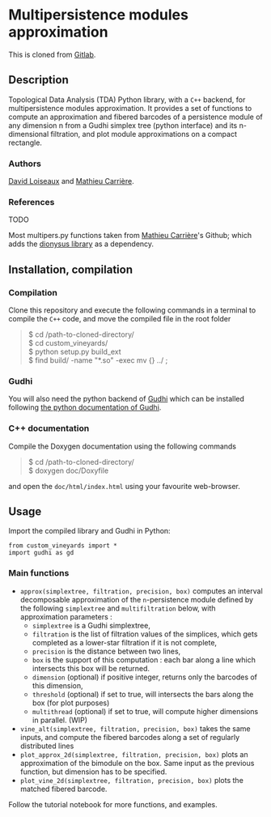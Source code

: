 # Multipersistence modules approximation
This is cloned from [Gitlab](https://gitlab.inria.fr/dloiseau/multipers).
## Description
Topological Data Analysis (TDA) Python library, with a `C++` backend, for multipersistence modules approximation.
It provides a set of functions to compute an approximation and fibered barcodes of a persistence module of any dimension n from a Gudhi simplex tree (python interface) and its n-dimensional filtration, and plot module approximations on a compact rectangle.

### Authors
[David Loiseaux](http://www-sop.inria.fr/members/David.Loiseaux/) and [Mathieu Carrière](https://mathieucarriere.github.io/website/).


### References
TODO

Most multipers.py functions taken from [Mathieu Carrière](https://github.com/MathieuCarriere/multipers)'s Github; which adds the [dionysus library](https://github.com/mrzv/dionysus) as a dependency.

## Installation, compilation
### Compilation
Clone this repository and execute the following commands in a terminal to compile the `C++` code, and move the compiled file in the root folder

> $	cd /path-to-cloned-directory/   
> $	cd custom_vineyards/    
> $	python setup.py build_ext   
> $	find build/ -name "*.so" -exec mv {} ../ \;

### Gudhi
You will also need the python backend of [Gudhi](https://gudhi.inria.fr) which can be installed following [the python documentation of Gudhi](https://gudhi.inria.fr/python/latest/installation.html#packages).

### C++ documentation
Compile the Doxygen documentation using the following commands

> $	cd /path-to-cloned-directory/   
> $	doxygen doc/Doxyfile

and open the `doc/html/index.html` using your favourite web-browser.

## Usage
Import the compiled library and Gudhi in Python:
```
from custom_vineyards import *
import gudhi as gd
```
### Main functions
- `approx(simplextree, filtration, precision, box)` computes an interval decomposable approximation of the `n`-persistence module defined by the following `simplextree` and `multifiltration` below, with approximation parameters :
    -  `simplextree` is a Gudhi simplextree, 
    -  `filtration` is the list of filtration values of the simplices, which gets completed as a lower-star filtration if it is not complete,
    -  `precision` is the distance between two lines,
    -  `box` is the support of this computation : each bar along a line which intersects this box will be returned.
    -  `dimension` (optional) if positive integer, returns only the barcodes of this dimension,
    -  `threshold` (optional) if set to true, will intersects the bars along the box (for plot purposes)
    -  `multithread` (optional) if set to true, will compute higher dimensions in parallel. (WIP)
- `vine_alt(simplextree, filtration, precision, box)` takes the same inputs, and compute the fibered barcodes along a set of regularly distributed lines
- `plot_approx_2d(simplextree, filtration, precision, box)` plots an approximation of the bimodule on the box. Same input as the previous function, but dimension has to be specified.
- `plot_vine_2d(simplextree, filtration, precision, box)` plots the matched fibered barcode.

Follow the tutorial notebook for more functions, and examples.
